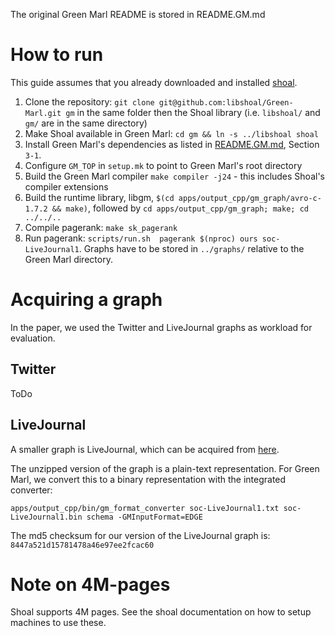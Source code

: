 The original Green Marl README is stored in README.GM.md

# How to run

This guide assumes that you already downloaded and installed [shoal](https://github.com/libshoal/shoal).

1.  Clone the repository: `git clone git@github.com:libshoal/Green-Marl.git gm` in the same folder then the Shoal library (i.e. `libshoal/` and `gm/` are in the same directory)
2.  Make Shoal available in Green Marl: `cd gm && ln -s ../libshoal shoal`
3.  Install Green Marl's dependencies as listed in [README.GM.md](README.GM.md), Section `3-1`.
3.  Configure `GM_TOP` in `setup.mk` to point to Green Marl's root directory
4.  Build the Green Marl compiler `make compiler -j24` - this includes Shoal's compiler extensions
5.  Build the runtime library, libgm, `$(cd apps/output_cpp/gm_graph/avro-c-1.7.2 && make)`, followed by `cd apps/output_cpp/gm_graph; make; cd ../../..`
6.  Compile pagerank: `make sk_pagerank`
7.  Run pagerank: `scripts/run.sh  pagerank $(nproc) ours soc-LiveJournal1`. Graphs have to be stored in `../graphs/` relative to the Green Marl directory.

# Acquiring a graph

In the paper, we used the Twitter and LiveJournal graphs as workload for evaluation.

## Twitter

ToDo

## LiveJournal

A smaller graph is LiveJournal, which can be acquired from
    [here](http://snap.stanford.edu/data/soc-LiveJournal1.html).

The unzipped version of the graph is a plain-text representation. For
Green Marl, we convert this to a binary representation with the
integrated converter:

`apps/output_cpp/bin/gm_format_converter soc-LiveJournal1.txt soc-LiveJournal1.bin schema -GMInputFormat=EDGE`

The md5 checksum for our version of the LiveJournal graph is: `8447a521d15781478a46e97ee2fcac60`

# Note on 4M-pages

Shoal supports 4M pages. See the shoal documentation on how to setup
machines to use these.

